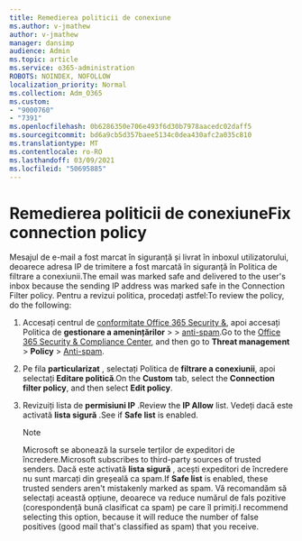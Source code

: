 ```yaml
---
title: Remedierea politicii de conexiune
ms.author: v-jmathew
author: v-jmathew
manager: dansimp
audience: Admin
ms.topic: article
ms.service: o365-administration
ROBOTS: NOINDEX, NOFOLLOW
localization_priority: Normal
ms.collection: Adm_O365
ms.custom:
- "9000760"
- "7391"
ms.openlocfilehash: 0b6286350e706e493f6d30b7978aacedc02daff5
ms.sourcegitcommit: bd6a9cb5d357baee5134c0dea430afc2a035c810
ms.translationtype: MT
ms.contentlocale: ro-RO
ms.lasthandoff: 03/09/2021
ms.locfileid: "50695885"
---
```

# <a name="fix-connection-policy"></a><span data-ttu-id="b31e2-102">Remedierea politicii de conexiune</span><span class="sxs-lookup"><span data-stu-id="b31e2-102">Fix connection policy</span></span>

<span data-ttu-id="b31e2-103">Mesajul de e-mail a fost marcat în siguranță și livrat în inboxul utilizatorului, deoarece adresa IP de trimitere a fost marcată în siguranță în Politica de filtrare a conexiunii.</span><span class="sxs-lookup"><span data-stu-id="b31e2-103">The email was marked safe and delivered to the user's inbox because the sending IP address was marked safe in the Connection Filter policy.</span></span> <span data-ttu-id="b31e2-104">Pentru a revizui politica, procedați astfel:</span><span class="sxs-lookup"><span data-stu-id="b31e2-104">To review the policy, do the following:</span></span>

1. <span data-ttu-id="b31e2-105">Accesați centrul de [conformitate Office 365 Security &](https://go.microsoft.com/fwlink/p/?linkid=2077143), apoi accesați Politica de **gestionare a amenințărilor**  >    >  [anti-spam](https://go.microsoft.com/fwlink/?linkid=2101518).</span><span class="sxs-lookup"><span data-stu-id="b31e2-105">Go to the [Office 365 Security & Compliance Center](https://go.microsoft.com/fwlink/p/?linkid=2077143), and then go to **Threat management** > **Policy** > [Anti-spam](https://go.microsoft.com/fwlink/?linkid=2101518).</span></span>
2. <span data-ttu-id="b31e2-106">Pe fila **particularizat** , selectați Politica de **filtrare a conexiunii**, apoi selectați **Editare politică**.</span><span class="sxs-lookup"><span data-stu-id="b31e2-106">On the **Custom** tab, select the **Connection filter policy**, and then select **Edit policy**.</span></span>
3. <span data-ttu-id="b31e2-107">Revizuiți lista de **permisiuni IP** .</span><span class="sxs-lookup"><span data-stu-id="b31e2-107">Review the **IP Allow** list.</span></span> <span data-ttu-id="b31e2-108">Vedeți dacă este activată **lista sigură** .</span><span class="sxs-lookup"><span data-stu-id="b31e2-108">See if **Safe list** is enabled.</span></span>

    > [!NOTE]
    > <span data-ttu-id="b31e2-109">Microsoft se abonează la sursele terților de expeditori de încredere.</span><span class="sxs-lookup"><span data-stu-id="b31e2-109">Microsoft subscribes to third-party sources of trusted senders.</span></span> <span data-ttu-id="b31e2-110">Dacă este activată **lista sigură** , acești expeditori de încredere nu sunt marcați din greșeală ca spam.</span><span class="sxs-lookup"><span data-stu-id="b31e2-110">If **Safe list** is enabled, these trusted senders aren't mistakenly marked as spam.</span></span> <span data-ttu-id="b31e2-111">Vă recomandăm să selectați această opțiune, deoarece va reduce numărul de fals pozitive (corespondență bună clasificat ca spam) pe care îl primiți.</span><span class="sxs-lookup"><span data-stu-id="b31e2-111">I recommend selecting this option, because it will reduce the number of false positives (good mail that's classified as spam) that you receive.</span></span>
